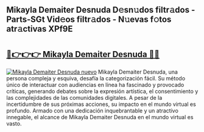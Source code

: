 ## Mikayla Demaiter Desnuda D𝚎sn𝚞dos filtr𝚊dos - Parts-SGt Vid𝚎os filtr𝚊dos - N𝚞evas f𝚘tos atr𝚊ctivas XPf9E

# <h2><a href="http://mb605vd.tromn.icu/?c=Mikayla+Demaiter+Desnuda">🔗👉👉👉 Mikayla Demaiter Desnuda 🔗🔗</a></h2>

[![Mikayla Demaiter Desnuda nuevo](https://i.imgur.com/pEAQMta.gif)](http://mb605vd.tromn.icu/?c=Mikayla+Demaiter+Desnuda)
Mikayla Demaiter Desnuda, una persona compleja y esquiva, desafía la categorización fácil. Su método único de interactuar con audiencias en línea ha fascinado y provocado críticas, generando debates sobre la expresión artística, el consentimiento y las complejidades de las comunidades digitales. A pesar de la incertidumbre de sus próximas acciones, su impacto en el mundo virtual es profundo. Armado con una dedicación inquebrantable y un atractivo innegable, el alcance de Mikayla Demaiter Desnuda en el mundo virtual es vasto.
